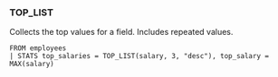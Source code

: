 <!--
This is generated by ESQL's AbstractFunctionTestCase. Do no edit it. See ../README.md for how to regenerate it.
-->

### TOP_LIST
Collects the top values for a field. Includes repeated values.

```
FROM employees
| STATS top_salaries = TOP_LIST(salary, 3, "desc"), top_salary = MAX(salary)
```
